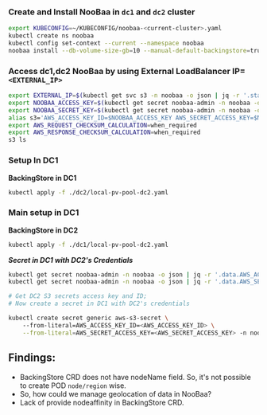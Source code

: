### Create and Install NooBaa in `dc1` and `dc2` cluster
```bash
export KUBECONFIG=~/KUBECONFIG/noobaa-<current-cluster>.yaml
kubectl create ns noobaa
kubectl config set-context --current --namespace noobaa
noobaa install --db-volume-size-gb=10 --manual-default-backingstore=true
```

### Access dc1,dc2 NooBaa by using External LoadBalancer IP=`<EXTERNAL_IP>`
```bash
export EXTERNAL_IP=$(kubectl get svc s3 -n noobaa -o json | jq -r '.status.loadBalancer.ingress[0].ip')
export NOOBAA_ACCESS_KEY=$(kubectl get secret noobaa-admin -n noobaa -o json | jq -r '.data.AWS_ACCESS_KEY_ID|@base64d')
export NOOBAA_SECRET_KEY=$(kubectl get secret noobaa-admin -n noobaa -o json | jq -r '.data.AWS_SECRET_ACCESS_KEY|@base64d')
alias s3='AWS_ACCESS_KEY_ID=$NOOBAA_ACCESS_KEY AWS_SECRET_ACCESS_KEY=$NOOBAA_SECRET_KEY aws --endpoint https://$EXTERNAL_IP:443 --no-verify-ssl s3'
export AWS_REQUEST_CHECKSUM_CALCULATION=when_required
export AWS_RESPONSE_CHECKSUM_CALCULATION=when_required
s3 ls
```


###  Setup In DC1

**BackingStore in DC1**

```bash
kubectl apply -f ./dc2/local-pv-pool-dc2.yaml
```


### Main setup in DC1

**BackingStore in DC2**

```bash
kubectl apply -f ./dc1/local-pv-pool-dc2.yaml
```

***Secret in DC1 with DC2's Credentials***

```bash
kubectl get secret noobaa-admin -n noobaa -o json | jq -r '.data.AWS_ACCESS_KEY_ID|@base64d'
kubectl get secret noobaa-admin -n noobaa -o json | jq -r '.data.AWS_SECRET_ACCESS_KEY|@base64d'

# Get DC2 S3 secrets access key and ID;
# Now create a secret in DC1 with DC2's credentials

kubectl create secret generic aws-s3-secret \ 
    --from-literal=AWS_ACCESS_KEY_ID=<AWS_ACCESS_KEY_ID> \
    --from-literal=AWS_SECRET_ACCESS_KEY=<AWS_SECRET_ACCESS_KEY> -n noobaa

```




## Findings:
- BackingStore CRD does not have nodeName field. So, it's not possible to create POD `node/region` wise.
- So, how could we manage geolocation of data in NooBaa?
- Lack of provide nodeaffinity in BackingStore CRD.